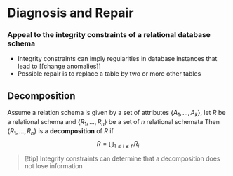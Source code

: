 # Diagnosis and Repair
### Appeal to the integrity constraints of a relational database schema
* Integrity constraints can imply regularities in database instances that lead to [[change anomalies]]
* Possible repair is to replace a table by two or more other tables
## Decomposition
Assume a relation schema is given by a set of attributes $\{A_1, ... , A_k\}$, let $R$ be a relational schema and $\{R_1, …, R_n\}$ be a set of $n$ relational schemata
Then  $\{R_1, …, R_n\}$ is a **decomposition** of $R$ if $$R = \bigcup_{1\leq i\leq n}R_i$$

> [!tip] Integrity constraints can determine that a decomposition does not lose information


